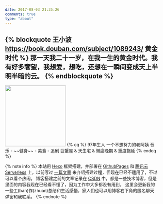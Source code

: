 ```yaml
---
date: 2017-08-03 21:35:26
comments: true
type: "about"
---
```


{% blockquote 王小波 https://book.douban.com/subject/1089243/ 黄金时代 %}
那一天我二十一岁，在我一生的黄金时代。我有好多奢望，我想爱，想吃，还想在一瞬间变成天上半明半暗的云。
{% endblockquote %}
---
<!-- <img src="https://i.loli.net/2021/07/03/6XYkWHefnZ85hql.jpg" width="200" height="200"> -->
<img src="https://i.loli.net/2021/08/03/93kctmnIgVCifEb.jpg" width="200" height="200">
{% cq %}
97年生人
一个不想努力的老阿姨
音乐 - ~~健身~~ - 美食 - 追剧
巨蟹座 & 天生宅 & 懒癌晚期 & 重度拖延
{% endcq %}

{% note info %}
本站用 [Hexo](https://hexo.io/) 框架搭建，并部署在 [GithubPages](https://pages.github.com/) 和 [腾讯云Serverless](https://jmyblog-top-1306110219.cos-website.ap-beijing.myqcloud.com/) 上，以前写过 [一篇文章](http://jmyblog.top/Hexo-GithubPages-CodingPages%E6%90%AD%E5%BB%BA%E8%87%AA%E5%B7%B1%E7%9A%84%E4%B8%AA%E4%BA%BA%E5%8D%9A%E5%AE%A2/#more) 来介绍搭建过程，但现在已经不适用了，不过可以看个热闹。
博客搭建之前的文章记录在 [CSDN](https://blog.csdn.net/summy_j) 中，都是一些技术博客，但是里面的内容我现在已经看不懂了，因为工作中大多都没有用到。
这里会更新我的一些工(ban)作(zhuan)总结和生活感悟，家人们也可以用博客右下角的匿名聊天弹窗和我联系。
{% endnote %}
